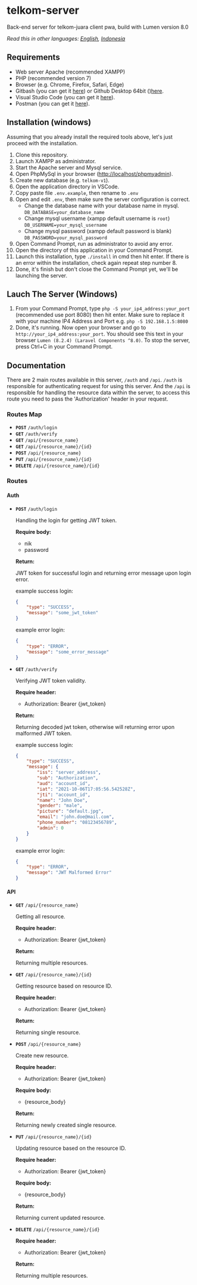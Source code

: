 # telkom-server

 Back-end server for telkom-juara client pwa, build with Lumen version 8.0

 *Read this in other languages: [English](https://github.com/diolan12/telkom-server), [Indonesia](https://github.com/diolan12/telkom-server/blob/main/README.id.md)*

## Requirements

- Web server Apache (recommended XAMPP)
- PHP (recommended version 7)
- Browser (e.g. Chrome, Firefox, Safari, Edge)
- Gitbash (you can get it [here](https://git-scm.com/downloads)) or Github Desktop 64bit ()[here](https://desktop.github.com/).
- Visual Studio Code (you can get it [here](https://code.visualstudio.com/Download)).
- Postman (you can get it [here](https://www.postman.com/downloads/)).

## Installation (windows)

Assuming that you already install the required tools above, let's just proceed with the installation.

1. Clone this repository.
2. Launch XAMPP as administrator.
3. Start the Apache server and Mysql service.
4. Open PhpMySql in your browser (<http://localhost/phpmyadmin>).
5. Create new database (e.g. `telkom-v1`).
6. Open the application directory in VSCode.
7. Copy paste file `.env.example`, then rename to `.env`
8. Open and edit `.env`, then make sure the server configuration is correct.
    - Change the database name with your database name in mysql.
    `DB_DATABASE=your_database_name`
    - Change mysql username (xampp default username is `root`)
    `DB_USERNAME=your_mysql_username`
    - Change mysql password (xampp default password is blank)
    `DB_PASSWORD=your_mysql_password`
9. Open Command Prompt, run as administrator to avoid any error.
10. Open the directory of this application in your Command Prompt.
11. Launch this installation, type `./install` in cmd then hit enter.
    If there is an error within the installation, check again repeat step number 8.
12. Done, it's finish but don't close the Command Prompt yet, we'll be launching the server.

## Lauch The Server (Windows)

1. From your Command Prompt, type `php -S your_ip4_address:your_port` (recommended use port 8080) then hit enter.
    Make sure to replace it with your machine IP4 Address and Port e.g. `php -S 192.168.1.5:8080`
2. Done, it's running. Now open your browser and go to `http://your_ip4_address:your_port`. You should see this text in your browser `Lumen (8.2.4) (Laravel Components ^8.0)`.
To stop the server, press Ctrl+C in your Command Prompt.

## Documentation

There are 2 main routes available in this server, `/auth` and `/api`. `/auth` is responsible for authenticating request for using this server. And the `/api` is responsible for handling the resource data within the server, to access this route you need to pass the 'Authorization' header in your request.

### Routes Map

- **`POST`** `/auth/login`
- **`GET`** `/auth/verify`
- **`GET`** `/api/{resource_name}`
- **`GET`** `/api/{resource_name}/{id}`
- **`POST`** `/api/{resource_name}`
- **`PUT`** `/api/{resource_name}/{id}`
- **`DELETE`** `/api/{resource_name}/{id}`

### Routes

#### Auth

- **`POST`** `/auth/login`
  
  Handling the login for getting JWT token.

    **Require body:**
  - nik
  - password

  **Return:**

    JWT token for successful login and returning error message upon login error.

  example success login:

    ```json
    {
        "type": "SUCCESS",
        "message": "some_jwt_token"
    }
    ```

    example error login:

    ```json
    {
        "type": "ERROR",
        "message": "some_error_message"
    }
    ```

- **`GET`** `/auth/verify`

    Verifying JWT token validity.

    **Require header:**
  - Authorization: Bearer {jwt_token}

  **Return:**

    Returning decoded jwt token, otherwise will returning error upon malformed JWT token.

    example success login:

    ```json
    {
        "type": "SUCCESS",
        "message": {
            "iss": "server_address",
            "sub": "Authorization",
            "aud": "account_id",
            "iat": "2021-10-06T17:05:56.542528Z",
            "jti": "account_id",
            "name": "John Doe",
            "gender": "male",
            "picture": "default.jpg",
            "email": "john.doe@mail.com",
            "phone_number": "08123456789",
            "admin": 0
        }
    }
    ```

  example error login:

    ```json
    {
        "type": "ERROR",
        "message": "JWT Malformed Error"
    }
    ```

#### API

- **`GET`** `/api/{resource_name}`

    Getting all resource.

    **Require header:**
  - Authorization: Bearer {jwt_token}
  
  **Return:**

    Returning multiple resources.

- **`GET`** `/api/{resource_name}/{id}`

    Getting resource based on resource ID.
  
    **Require header:**
  - Authorization: Bearer {jwt_token}

  **Return:**

    Returning single resource.

- **`POST`** `/api/{resource_name}`

    Create new resource.
  
    **Require header:**
  - Authorization: Bearer {jwt_token}

  **Require body:**
  - {resource_body}

  **Return:**

    Returning newly created single resource.

- **`PUT`** `/api/{resource_name}/{id}`

    Updating resource based on the resource ID.
  
    **Require header:**
  - Authorization: Bearer {jwt_token}

  **Require body:**
  - {resource_body}
  
  **Return:**

    Returning current updated resource.

- **`DELETE`** `/api/{resource_name}/{id}`
  
    **Require header:**
  - Authorization: Bearer {jwt_token}
  
  **Return:**

    Returning multiple resources.
